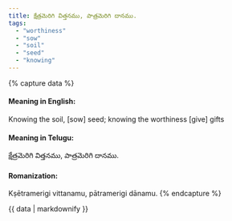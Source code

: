 ```yaml
---
title: క్షేత్రమెరిగి విత్తనము, పాత్రమెరిగి దానము.
tags:
  - "worthiness"
  - "sow"
  - "soil"
  - "seed"
  - "knowing"
---
```


{% capture data %}
#### Meaning in English:
Knowing the soil, [sow] seed; knowing the worthiness [give] gifts

#### Meaning in Telugu:
క్షేత్రమెరిగి విత్తనము, పాత్రమెరిగి దానము.

#### Romanization:
Kṣētramerigi vittanamu, pātramerigi dānamu.
{% endcapture %}

{{ data | markdownify }}

